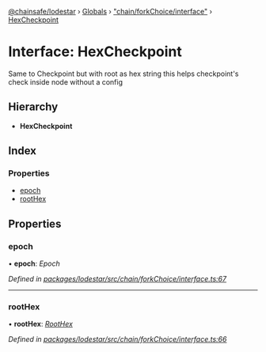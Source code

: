 [@chainsafe/lodestar](../README.md) › [Globals](../globals.md) › ["chain/forkChoice/interface"](../modules/_chain_forkchoice_interface_.md) › [HexCheckpoint](_chain_forkchoice_interface_.hexcheckpoint.md)

# Interface: HexCheckpoint

Same to Checkpoint but with root as hex string
this helps checkpoint's check inside node without a config

## Hierarchy

* **HexCheckpoint**

## Index

### Properties

* [epoch](_chain_forkchoice_interface_.hexcheckpoint.md#epoch)
* [rootHex](_chain_forkchoice_interface_.hexcheckpoint.md#roothex)

## Properties

###  epoch

• **epoch**: *Epoch*

*Defined in [packages/lodestar/src/chain/forkChoice/interface.ts:67](https://github.com/ChainSafe/lodestar/blob/e23248925/packages/lodestar/src/chain/forkChoice/interface.ts#L67)*

___

###  rootHex

• **rootHex**: *[RootHex](../modules/_chain_forkchoice_interface_.md#roothex)*

*Defined in [packages/lodestar/src/chain/forkChoice/interface.ts:66](https://github.com/ChainSafe/lodestar/blob/e23248925/packages/lodestar/src/chain/forkChoice/interface.ts#L66)*
